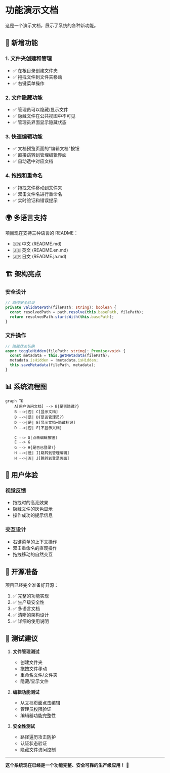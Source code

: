 # 功能演示文档

这是一个演示文档，展示了系统的各种新功能。

## 🎯 新增功能

### 1. 文件夹创建和管理
- ✅ 在根目录创建文件夹
- ✅ 拖拽文件到文件夹移动
- ✅ 右键菜单操作

### 2. 文件隐藏功能
- ✅ 管理员可以隐藏/显示文件
- ✅ 隐藏文件在公共视图中不可见
- ✅ 管理员界面显示隐藏状态

### 3. 快速编辑功能
- ✅ 文档预览页面的"编辑文档"按钮
- ✅ 直接跳转到管理编辑界面
- ✅ 自动选中对应文档

### 4. 拖拽和重命名
- ✅ 拖拽文件移动到文件夹
- ✅ 双击文件名进行重命名
- ✅ 实时验证和错误提示

## 🌍 多语言支持

项目现在支持三种语言的 README：
- 🇨🇳 中文 (README.md)
- 🇺🇸 英文 (README.en.md)  
- 🇯🇵 日文 (README.ja.md)

## 🏗️ 架构亮点

### 安全设计
```typescript
// 路径安全验证
private validatePath(filePath: string): boolean {
  const resolvedPath = path.resolve(this.basePath, filePath);
  return resolvedPath.startsWith(this.basePath);
}
```

### 文件操作
```typescript
// 隐藏状态切换
async toggleHidden(filePath: string): Promise<void> {
  const metadata = this.getMetadata(filePath);
  metadata.isHidden = !metadata.isHidden;
  this.saveMetadata(filePath, metadata);
}
```

## 📊 系统流程图

```mermaid
graph TD
    A[用户访问文档] --> B{是否隐藏?}
    B -->|否| C[显示文档]
    B -->|是| D{是否管理员?}
    D -->|是| E[显示文档+隐藏标记]
    D -->|否| F[不显示文档]
    
    C --> G[点击编辑按钮]
    E --> G
    G --> H{是否已登录?}
    H -->|是| I[跳转到管理编辑]
    H -->|否| J[跳转到登录页面]
```

## 🎨 用户体验

### 视觉反馈
- 拖拽时的高亮效果
- 隐藏文件的灰色显示
- 操作成功的提示信息

### 交互设计
- 右键菜单的上下文操作
- 双击重命名的直观操作
- 拖拽移动的自然交互

## 🚀 开源准备

项目已经完全准备好开源：

1. ✅ 完整的功能实现
2. ✅ 生产级安全性
3. ✅ 多语言文档
4. ✅ 清晰的架构设计
5. ✅ 详细的使用说明

## 📝 测试建议

1. **文件管理测试**
   - 创建文件夹
   - 拖拽文件移动
   - 重命名文件/文件夹
   - 隐藏/显示文件

2. **编辑功能测试**
   - 从文档页面点击编辑
   - 管理员权限验证
   - 编辑器功能完整性

3. **安全性测试**
   - 路径遍历攻击防护
   - 认证状态验证
   - 隐藏文件访问控制

---

**这个系统现在已经是一个功能完整、安全可靠的生产级应用！** 🎉
